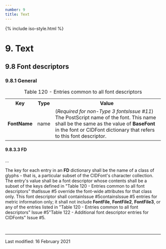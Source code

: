 ```yaml
---
number: 9
title: Text
---
```



<html>
<head>
<title>ISO 32000-2:2020 Clause 9: Text</title>
</head>
<body>


{% include iso-style.html %}


<div class="iso32000">


<h1>9. Text</h1>


<h2>9.8 Font descriptors</h2>


<h3>9.8.1 General</h3>


<table>
  <caption>Table 120 - Entries common to all font descriptors</caption>
  <tr>
    <th>Key</th>
    <th>Type</th>
    <th>Value</th>
  </tr>
  <tr>
    <td><b>FontName</b></td>
    <td>name</td>
    <td>
    (<i>Required <span class="new-text">for non-Type 3 fonts<span class="new-tooltiptext">Issue #11</span></span></i>)
    The PostScript name of the font. This name shall be the same as the value of <b>BaseFont</b> in the font or CIDFont dictionary
    that refers to this font descriptor.
    </td>
  </tr>
</table>


<h4>9.8.3.3 FD</h4>


...<br/>

<p>
The key for each entry in an <b>FD</b> dictionary shall be the name of a class of glyphs - that is, a particular subset of the CIDFont's
character collection. The entry's value shall be a font descriptor whose contents shall <span class="new-text">be a subset of the keys defined
in "Table 120 - Entries common to all font descriptors" that<span class="new-tooltiptext">Issue #5</span></span> override the font-wide attributes for that
class only. This font descriptor <span class="deleted-text">shall contain<span class="deleted-tooltiptext">Issue #5</span></span><span class="new-text">contains<span
class="new-tooltiptext">Issue #5</span></span> entries for metric information only; it shall not include <b>FontFile</b>, <b>FontFile2</b>,
<b>FontFile3</b>, or any of the entries listed in <span class="deleted-text">"Table 120 - Entries common to all font descriptors"
<span class="deleted-tooltiptext">Issue #5</span></span><span class="new-text">"Table 122 - Additional font descriptor entries for CIDFonts"
<span class="new-tooltiptext">Issue #5</span></span>.
</p>

</div>


<br/><hr>
<p class="footnote">Last modified: 16 February 2021</p>

</body>
</html>
